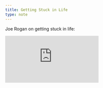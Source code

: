 ```yaml
---
title: Getting Stuck in Life
type: note
---
```


Joe Rogan on getting stuck in life:

<div class="video-wrapper">
  <iframe title="Getting Stuck in Life" src="https://www.youtube-nocookie.com/embed/e8jIZ3NB7s4?rel=0" frameborder="0" allowfullscreen></iframe>
</div>
